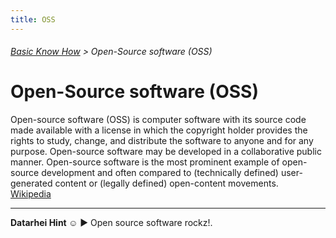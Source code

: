 ```yaml
---
title: OSS
---
```

###### [Basic Know How](../wiki/basic-know-how.html) > Open-Source software (OSS)

# Open-Source software (OSS)

Open-source software (OSS) is computer software with its source code made available with a license in which the copyright holder provides the rights to study, change, and distribute the software to anyone and for any purpose. Open-source software may be developed in a collaborative public manner. Open-source software is the most prominent example of open-source development and often compared to (technically defined) user-generated content or (legally defined) open-content movements.  
<a href="https://en.wikipedia.org/wiki/Open-source_software" target="_blank">Wikipedia</a>  

---  
**Datarhei Hint ☺** ► Open source software rockz!.  
